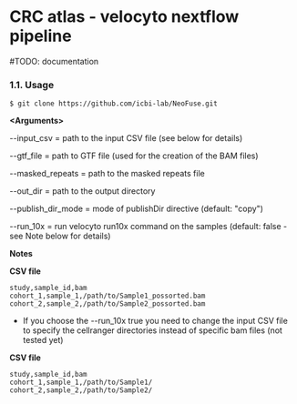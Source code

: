 # CRC atlas - velocyto nextflow pipeline

#TODO: documentation
### 1.1. Usage
```
$ git clone https://github.com/icbi-lab/NeoFuse.git
```

**\<Arguments\>**

--input_csv           = path to the input CSV file (see below for details)

--gtf_file            = path to GTF file (used for the creation of the BAM files)

--masked_repeats      = path to the masked repeats file

--out_dir             = path to the output directory

--publish_dir_mode    = mode of publishDir directive (default: "copy")

--run_10x             = run velocyto run10x command on the samples (default: false - see Note below for details)

**Notes**

**CSV file**
```
study,sample_id,bam
cohort_1,sample_1,/path/to/Sample1_possorted.bam
cohort_2,sample_2,/path/to/Sample2_possorted.bam

```

* If you choose the --run_10x true you need to change the input CSV file to specify the cellranger directories instead of specific bam files (not tested yet)

**CSV file**
```
study,sample_id,bam
cohort_1,sample_1,/path/to/Sample1/
cohort_2,sample_2,/path/to/Sample2/

```